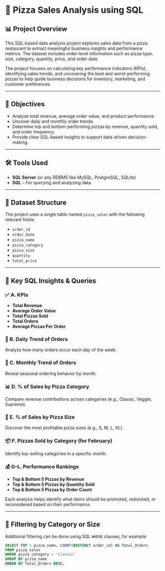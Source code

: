 # 🍕 Pizza Sales Analysis using SQL

## 📊 Project Overview  
This SQL-based data analysis project explores sales data from a pizza restaurant to extract meaningful business insights and performance metrics. The dataset includes order-level information such as pizza type, size, category, quantity, price, and order date.

The project focuses on calculating key performance indicators (KPIs), identifying sales trends, and uncovering the best and worst-performing pizzas to help guide business decisions for inventory, marketing, and customer preferences.

---

## 🎯 Objectives
- Analyze total revenue, average order value, and product performance.
- Uncover daily and monthly order trends.
- Determine top and bottom-performing pizzas by revenue, quantity sold, and order frequency.
- Provide clear SQL-based insights to support data-driven decision-making.

---

## 🛠️ Tools Used
- **SQL Server** (or any RDBMS like MySQL, PostgreSQL, SQLite)
- **SQL** – For querying and analyzing data

---

## 📁 Dataset Structure
The project uses a single table named `pizza_sales` with the following relevant fields:
- `order_id`
- `order_date`
- `pizza_name`
- `pizza_category`
- `pizza_size`
- `quantity`
- `total_price`

---

## 📌 Key SQL Insights & Queries

### ✅ A. **KPIs**
- **Total Revenue**  
- **Average Order Value**  
- **Total Pizzas Sold**  
- **Total Orders**  
- **Average Pizzas Per Order**

### 📅 B. **Daily Trend of Orders**  
Analyze how many orders occur each day of the week.

### 📆 C. **Monthly Trend of Orders**  
Reveal seasonal ordering behavior by month.

### 📊 D. **% of Sales by Pizza Category**  
Compare revenue contributions across categories (e.g., Classic, Veggie, Supreme).

### 🍕 E. **% of Sales by Pizza Size**  
Discover the most profitable pizza sizes (e.g., S, M, L, XL).

### 📦 F. **Pizzas Sold by Category (for February)**  
Identify top-selling categories in a specific month.

### 💰 G–L. **Performance Rankings**
- **Top & Bottom 5 Pizzas by Revenue**
- **Top & Bottom 5 Pizzas by Quantity Sold**
- **Top & Bottom 5 Pizzas by Order Count**

Each analysis helps identify what items should be promoted, restocked, or reconsidered based on their performance.

---

## 📌 Filtering by Category or Size  
Additional filtering can be done using SQL `WHERE` clauses, for example:

```sql
SELECT TOP 5 pizza_name, COUNT(DISTINCT order_id) AS Total_Orders
FROM pizza_sales
WHERE pizza_category = 'Classic'
GROUP BY pizza_name
ORDER BY Total_Orders DESC;
